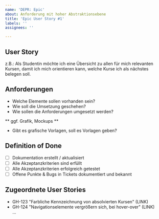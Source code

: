 ```yaml
---
name: 'DEPR: Epic'
about: Anforderung mit hoher Abstraktionsebene
title: 'Epic User Story #1'
labels: ''
assignees: ''

---
```


## User Story ##
z.B.: Als Studentin möchte ich eine Übersicht zu allen für mich relevanten Kursen,  damit ich mich orientieren kann, welche Kurse ich als nächstes belegen soll.

## Anforderungen ##
- Welche Elemente sollen vorhanden sein?
- Wie soll die Umsetzung geschehen?
- Wie sollen die Anforderungen umgesetzt werden?

** ggf. Grafik, Mockups **
- Gibt es grafische Vorlagen, soll es Vorlagen geben?

## Definition of Done ##
- [ ] Dokumentation erstellt / aktualisiert
- [ ] Alle Akzeptanzkriterien sind erfüllt
- [ ] Alle Akzeptanzkriterien erfolgreich getestet
- [ ] Offene Punkte & Bugs in Tickets dokumentiert und bekannt

## Zugeordnete User Stories ##
- GH-123 "Farbliche Kennzeichnung von absolvierten Kursen" (LINK)
- GH-124 "Navigationselemente vergrößern sich, bei hover-over" (LINK)
...
